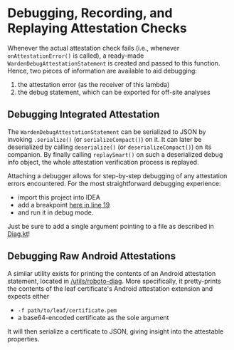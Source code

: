 # Debugging, Recording, and Replaying Attestation Checks
Whenever the actual attestation check fails (i.e., whenever `onAttestationError()` is called), a ready-made `WardenDebugAttestationStatement` is created and passed to this function.
Hence, two pieces of information are available to aid debugging:

1. the attestation error (as the receiver of this lambda)
2. the debug statement, which can be exported for off-site analyses

## Debugging Integrated Attestation

The `WardenDebugAttestationStatement` can be serialized to JSON by invoking `.serialize()` (or `serializeCompact()`) on it.
It can later be deserialized by calling `deserialize()` (or `deserializeCompact()`) on its companion.
By finally calling `replaySmart()` on such a deserialized debug info object, the whole attestation verification process is replayed.

Attaching a debugger allows for step-by-step debugging of any attestation errors encountered.
For the most straightforward debugging experience:

* import this project into IDEA
* add a breakpoint [here in line 19](https://github.com/a-sit-plus/warden-supreme/tree/main/utils/makoto-diag/src/main/kotlin/Diag.kt#L19)
* and run it in debug mode.

Just be sure to add a single argument pointing to a file as described in [Diag.kt](https://github.com/a-sit-plus/warden-supreme/tree/mainutils/makoto-diag/src/main/kotlin/Diag.kt)!

## Debugging Raw Android Attestations
A similar utility exists for printing the contents of an Android attestation statement, located in [/utils/roboto-diag](https://github.com/a-sit-plus/warden-supreme/tree/mainutils/roboto-diag).
More specifically, it pretty-prints the contents of the leaf certificate's Android attestation extension and expects either

* `-f path/to/leaf/certificate.pem`
* a base64-encoded certificate as the sole argument

It will then serialize a certificate to JSON, giving insight into the attestable properties.